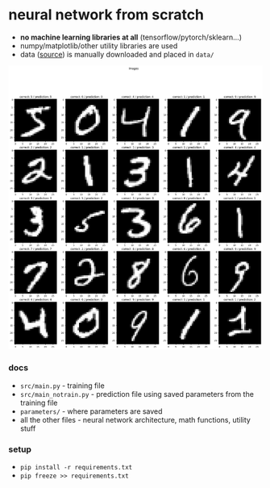 # neural network from scratch
- **no machine learning libraries at all** (tensorflow/pytorch/sklearn...)
- numpy/matplotlib/other utility libraries are used
- data ([source](https://www.kaggle.com/datasets/hojjatk/mnist-dataset)) is manually downloaded and placed in `data/`

![figure](img/output.png)

### docs
- `src/main.py` - training file
- `src/main_notrain.py` - prediction file using saved parameters from the training file
- `parameters/` - where parameters are saved
- all the other files - neural network architecture, math functions, utility stuff

### setup
- `pip install -r requirements.txt`
- `pip freeze >> requirements.txt`